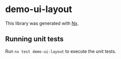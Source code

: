 # demo-ui-layout

This library was generated with [Nx](https://nx.dev).

## Running unit tests

Run `nx test demo-ui-layout` to execute the unit tests.
